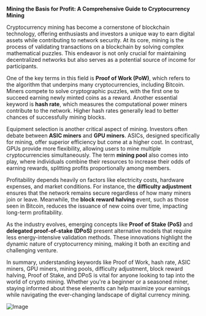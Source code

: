 **Mining the Basis for Profit: A Comprehensive Guide to Cryptocurrency Mining**

Cryptocurrency mining has become a cornerstone of blockchain technology, offering enthusiasts and investors a unique way to earn digital assets while contributing to network security. At its core, mining is the process of validating transactions on a blockchain by solving complex mathematical puzzles. This endeavor is not only crucial for maintaining decentralized networks but also serves as a potential source of income for participants.

One of the key terms in this field is **Proof of Work (PoW)**, which refers to the algorithm that underpins many cryptocurrencies, including Bitcoin. Miners compete to solve cryptographic puzzles, with the first one to succeed earning newly minted coins as a reward. Another essential keyword is **hash rate**, which measures the computational power miners contribute to the network. Higher hash rates generally lead to better chances of successfully mining blocks.

Equipment selection is another critical aspect of mining. Investors often debate between **ASIC miners** and **GPU miners**. ASICs, designed specifically for mining, offer superior efficiency but come at a higher cost. In contrast, GPUs provide more flexibility, allowing users to mine multiple cryptocurrencies simultaneously. The term **mining pool** also comes into play, where individuals combine their resources to increase their odds of earning rewards, splitting profits proportionally among members.

Profitability depends heavily on factors like electricity costs, hardware expenses, and market conditions. For instance, the **difficulty adjustment** ensures that the network remains secure regardless of how many miners join or leave. Meanwhile, the **block reward halving** event, such as those seen in Bitcoin, reduces the issuance of new coins over time, impacting long-term profitability.

As the industry evolves, emerging concepts like **Proof of Stake (PoS)** and **delegated proof-of-stake (DPoS)** present alternative models that require less energy-intensive validation methods. These innovations highlight the dynamic nature of cryptocurrency mining, making it both an exciting and challenging venture.

In summary, understanding keywords like Proof of Work, hash rate, ASIC miners, GPU miners, mining pools, difficulty adjustment, block reward halving, Proof of Stake, and DPoS is vital for anyone looking to tap into the world of crypto mining. Whether you're a beginner or a seasoned miner, staying informed about these elements can help maximize your earnings while navigating the ever-changing landscape of digital currency mining.

![Image](https://github.com/user-attachments/assets/b8266eee-691e-4ee1-99ef-bfa10d234fd4)